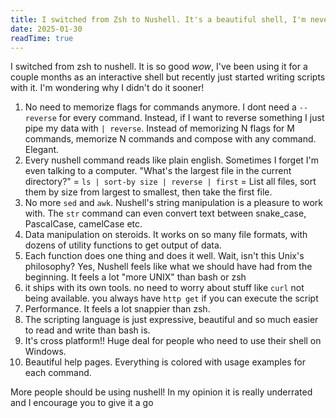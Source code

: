 ```yaml
---
title: I switched from Zsh to Nushell. It's a beautiful shell, I'm never going back!
date: 2025-01-30
readTime: true
---
```


I switched from zsh to nushell. It is so good _wow_, I've been using it for a couple months as an interactive shell but recently just started writing scripts with it. I'm wondering why I didn't do it sooner!

1. No need to memorize flags for commands anymore. I dont need a `--reverse` for every command. Instead, if I want to reverse something I just pipe my data with `| reverse`. Instead of memorizing N flags for M commands, memorize N commands and compose with any command. Elegant.
1. Every nushell command reads like plain english. Sometimes I forget I'm even talking to a computer. "What's the largest file in the current directory?" = `ls | sort-by size | reverse | first` = List all files, sort them by size from largest to smallest, then take the first file.
1. No more `sed` and `awk`. Nushell's string manipulation is a pleasure to work with. The `str` command can even convert text between snake_case, PascalCase, camelCase etc.
1. Data manipulation on steroids. It works on so many file formats, with dozens of utility functions to get output of data.
1. Each function does one thing and does it well. Wait, isn't this Unix's philosophy? Yes, Nushell feels like what we should have had from the beginning. It feels a lot "more UNIX" than bash or zsh
1. it ships with its own tools. no need to worry about stuff like `curl` not being available. you always have `http get` if you can execute the script
1. Performance. It feels a lot snappier than zsh.
1. The scripting language is just expressive, beautiful and so much easier to read and write than bash is.
1. It's cross platform!! Huge deal for people who need to use their shell on Windows.
1. Beautiful help pages. Everything is colored with usage examples for each command.

More people should be using nushell! In my opinion it is really underrated and I encourage you to give it a go
